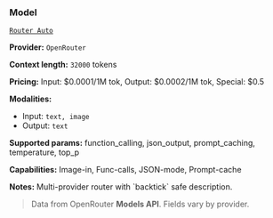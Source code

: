 ### Model
[`Router Auto`](https://openrouter.ai/models/openrouter/auto)

**Provider:** `OpenRouter`

**Context length:** `32000` tokens

**Pricing:** Input: $0.0001/1M tok, Output: $0.0002/1M tok, Special: $0.5

**Modalities:**
- Input: `text, image`
- Output: `text`

**Supported params:** function_calling, json_output, prompt_caching, temperature, top_p

**Capabilities:** Image-in, Func-calls, JSON-mode, Prompt-cache

**Notes:**
Multi-provider router with \`backtick\` safe description.

> Data from OpenRouter **Models API**. Fields vary by provider.
